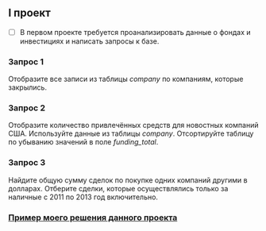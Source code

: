 ## I проект

- [ ] В первом проекте требуется проанализировать данные о фондах и инвестициях и написать запросы к базе.

### Запрос 1

Отобразите все записи из таблицы *company* по компаниям, которые закрылись.

### Запрос 2

Отобразите количество привлечённых средств для новостных компаний США. Используйте данные из таблицы *company*. Отсортируйте таблицу по убыванию значений в поле *funding_total*.

### Запрос 3

Найдите общую сумму сделок по покупке одних компаний другими в долларах. Отберите сделки, которые осуществлялись только за наличные с 2011 по 2013 год включительно.


 ### [Пример моего решения данного проекта](https://github.com/SayJustOnlyMe/portfolio/blob/main/SQL/Yandex%20Workshop/SQL%20for%20data%20science%20and%20analytics/Module%201/queries.sql)
